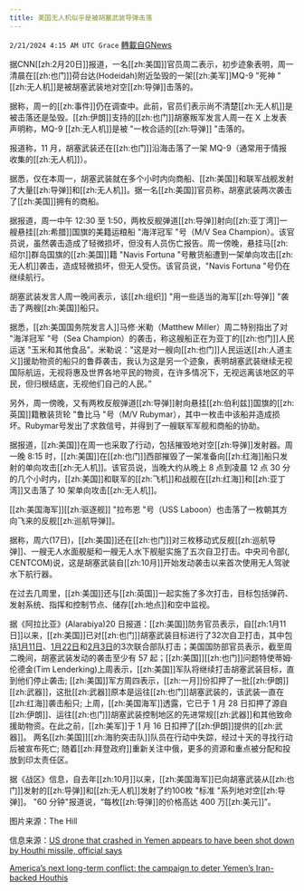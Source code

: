 ```yaml
---
title: 美国无人机似乎是被胡塞武装导弹击落
---
```

`2/21/2024 4:15 AM UTC Grace` [轉載自GNews](https://gnews.org/articles/2327678)

据CNN[[zh:2月20日]]报道，一名[[zh:美国]]官员周二表示，初步迹象表明，周一清晨在[[zh:也门]]荷台达(Hodeidah)附近坠毁的一架[[zh:美军]]MQ-9 "死神 "[[zh:无人机]]是被胡塞武装地对空[[zh:导弹]]击落的。

据称，周一的[[zh:事件]]仍在调查中。此前，官员们表示尚不清楚[[zh:无人机]]是被击落还是坠毁。[[zh:伊朗]]支持的[[zh:也门]]胡塞叛军发言人周一在 X 上发表声明称，MQ-9 [[zh:无人机]]是被 "一枚合适的[[zh:导弹]] "击落的。

报道称，11 月，胡塞武装还在[[zh:也门]]沿海击落了一架 MQ-9（通常用于情报收集的[[zh:无人机]]）。

据悉，仅在本周一，胡塞武装就在多个小时内向商船、[[zh:美国]]和联军战舰发射了大量[[zh:导弹]]和[[zh:无人机]]。据一名[[zh:美国]]官员称，胡塞武装两次袭击了[[zh:美国]]拥有的商船。

据报道，周一中午 12:30 至 1:50，两枚反舰弹道[[zh:导弹]]射向[[zh:亚丁湾]]一艘悬挂[[zh:希腊]]国旗的美籍运粮船 "海洋冠军 "号（M/V Sea Champion）。该官员说，虽然袭击造成了轻微损坏，但没有人员伤亡报告。周一傍晚，悬挂马[[zh:绍尔]]群岛国旗的[[zh:美国]]籍 "Navis Fortuna "号散货船遭到一架单向攻击[[zh:无人机]]袭击，造成轻微损坏，但无人受伤。该官员说，"Navis Fortuna "号仍在继续航行。

胡塞武装发言人周一晚间表示，该[[zh:组织]] "用一些适当的海军[[zh:导弹]] "袭击了两艘[[zh:美国]]船只。

据悉，[[zh:美国国务院发言人]]马修·米勒（Matthew Miller）周二特别指出了对 "海洋冠军 "号（Sea Champion）的袭击，称这艘船正在为亚丁的[[zh:也门]]人民运送 "玉米和其他食品"。米勒说："这是对一艘向[[zh:也门]]人民运送[[zh:人道主义]]援助物资的船只的鲁莽袭击，我认为这是另一个迹象，表明胡塞武装继续无视国际航运，无视将惠及世界各地平民的物资，在许多情况下，无视远离该地区的平民，但归根结底，无视他们自己的人民。”

另外，周一傍晚，又有两枚反舰弹道[[zh:导弹]]射向悬挂[[zh:伯利兹]]国旗的[[zh:英国]]籍散装货轮 "鲁比马 "号（M/V Rubymar），其中一枚击中该船并造成损坏。Rubymar号发出了求救信号，并得到了一艘联军军舰和商船的协助。

据报道，[[zh:美国]]在周一也采取了行动，包括摧毁地对空[[zh:导弹]]发射器。周一晚 8:15 时，[[zh:美国]]在[[zh:也门]]西部摧毁了一架准备向[[zh:红海]]船只发射的单向攻击[[zh:无人机]]。该官员说，当晚大约从晚上 8 点到凌晨 12 点 30 分的几个小时内，[[zh:美国]]和联军的[[zh:飞机]]和战舰在[[zh:红海]]和[[zh:亚丁湾]]又击落了 10 架单向攻击[[zh:无人机]]。

[[zh:美国海军]][[zh:驱逐舰]] "拉布恩 "号（USS Laboon）也击落了一枚朝其方向飞来的反舰[[zh:巡航导弹]]。

据称，周六(17日)，[[zh:美国]]还在[[zh:也门]]对三枚移动式反舰[[zh:巡航导弹]]、一艘无人水面舰艇和一艘无人水下舰艇实施了五次自卫打击。中央司令部(, CENTCOM)说，这是胡塞武装自[[zh:10月]]开始发动袭击以来首次使用无人驾驶水下航行器。

在过去几周里，[[zh:美国]]还与[[zh:英国]]一起实施了多次打击，目标包括弹药、发射系统、指挥和控制节点、储存[[zh:地点]]和空中监视。

据《阿拉比亚》(Alarabiya)20 日报道：[[zh:美国]]防务官员表示，自[[zh:1月11日]]以来，[[zh:美国]]已对[[zh:也门]]胡塞武装目标进行了32次自卫打击，其中包括[1月11日](https://gnews.org/m/2214642)、[1月22日](https://gnews.org/m/2244378)和[2月3日](https://gnews.org/m/2280098)的3次联合部队打击；美国国防部官员表示，截至周二晚间，胡塞武装发动的袭击至少有 57 起；[[zh:美国]][[zh:也门]]问题特使蒂姆·伦德金(Tim Lenderking)上周表示，[[zh:美国]]军队将继续打击胡塞武装目标，直到他们停止袭击; [[zh:美国]]军方周四表示，[[zh:一月]]份扣押了一批[[zh:伊朗]][[zh:武器]]，这批[[zh:武器]]原本是运往[[zh:也门]]胡塞武装的，该武装一直在[[zh:红海]]袭击船只; 上周，[[zh:美国海军]]透露，它已于 1 月 28 日扣押了源自[[zh:伊朗]]、运往[[zh:也门]]胡塞武装控制地区的先进常规[[zh:武器]]和其他致命援助物资。在此之前，[[zh:美军]]于 1 月 16 日扣押了[[zh:伊朗]]提供的[[zh:武器]]。 两名[[zh:美国]][[zh:海豹突击队]]队员在行动中失踪，经过十天的寻找行动后被宣布死亡; 随着[[zh:拜登政府]]重新关注中俄，更多的资源和重点被分配和投放到印太责任区。

据《战区》信息，自去年[[zh:10月]]以来，[[zh:美国海军]]已向胡塞武装从[[zh:也门]]发射的[[zh:导弹]]和[[zh:无人机]]发射了约100枚 "标准 "系列地对空[[zh:导弹]]。 "60 分钟"报道说，“每枚[[zh:导弹]]的价格高达 400 万[[zh:美元]]”。

图片来源：The Hill

信息来源：[US drone that crashed in Yemen appears to have been shot down by Houthi missile, official says](https://www.cnn.com/2024/02/20/politics/us-drone-yemen-houthis/index.html)

[America’s next long-term conflict: the campaign to deter Yemen’s Iran-backed Houthis](https://english.alarabiya.net/News/middle-east/2024/02/21/America-s-next-long-term-conflict-the-campaign-to-deter-Yemen-s-Iran-backed-Houthis)
